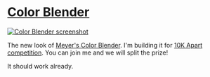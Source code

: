 # [Color Blender](http://nv.github.com/color-blender/)

[![Color Blender screenshot](http://nv.github.com/color-blender/screenshot.png)](http://nv.github.com/color-blender/)

The new look of [Meyer's Color Blender](http://meyerweb.com/eric/tools/color-blend/). 
I'm building it for [10K Apart competition](http://10k.aneventapart.com/). 
You can join me and we will split the prize!

It should work already.
